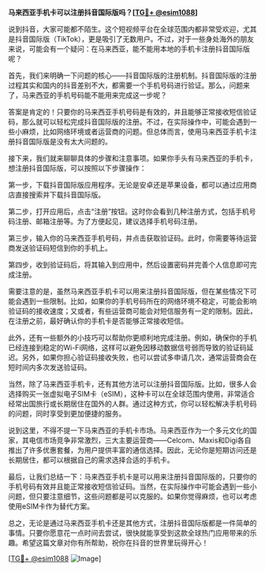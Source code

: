 **马来西亚手机卡可以注册抖音国际版吗？[[TG💪+ @esim1088](https://t.me/s/esim1088)]**

说到抖音，大家可能都不陌生。这个短视频平台在全球范围内都非常受欢迎，尤其是抖音国际版（TikTok），更是吸引了无数用户。不过，对于一些身处海外的朋友来说，可能会有一个疑问：在马来西亚，能不能用本地的手机卡注册抖音国际版呢？

首先，我们来明确一下问题的核心——抖音国际版的注册机制。抖音国际版的注册过程其实和国内的抖音差别不大，都需要一个手机号码进行验证。那么，问题来了，马来西亚的手机号码能不能用来完成这一步呢？

答案是肯定的！只要你的马来西亚手机号码是有效的，并且能够正常接收短信验证码，那么就可以轻松完成抖音国际版的注册。不过，在实际操作中，可能会遇到一些小麻烦，比如网络环境或者运营商的问题。但总体而言，使用马来西亚手机卡注册抖音国际版是没有太大问题的。

接下来，我们就来聊聊具体的步骤和注意事项。如果你手头有马来西亚的手机卡，想注册抖音国际版，可以按照以下步骤操作：

第一步，下载抖音国际版应用程序。无论是安卓还是苹果设备，都可以通过应用商店直接搜索并下载抖音国际版。

第二步，打开应用后，点击“注册”按钮。这时你会看到几种注册方式，包括手机号码注册、邮箱注册等。为了方便起见，建议选择手机号码注册。

第三步，输入你的马来西亚手机号码，并点击获取验证码。此时，你需要等待运营商发送验证码短信到你的手机上。

第四步，收到验证码后，将其输入到应用中，然后设置密码并完善个人信息即可完成注册。

需要注意的是，虽然马来西亚手机卡可以用来注册抖音国际版，但在某些情况下可能会遇到一些限制。比如，如果你的手机号码所在的网络环境不稳定，可能会影响验证码的接收速度；又或者，有些运营商可能会对短信服务有一定的限制。因此，在注册之前，最好确认你的手机卡是否能够正常接收短信。

此外，还有一些额外的小技巧可以帮助你更顺利地完成注册。例如，确保你的手机已经连接到稳定的Wi-Fi网络，这样可以避免因移动数据信号弱而导致的验证码延迟。另外，如果你担心验证码接收失败，也可以尝试多申请几次，通常运营商会在短时间内多次发送验证码。

当然，除了马来西亚手机卡，还有其他方法可以注册抖音国际版。比如，很多人会选择购买一张虚拟电子SIM卡（eSIM），这种卡可以在全球范围内使用，非常适合经常出国旅行或长期居住在国外的人群。通过这种方式，你可以轻松解决手机号码的问题，同时享受到更加便捷的服务。

说到这里，不得不提一下马来西亚的手机卡市场。马来西亚作为一个多元文化的国家，其电信市场竞争非常激烈，三大主要运营商——Celcom、Maxis和Digi各自推出了许多优惠套餐，为用户提供丰富的通信选择。因此，无论你是短期访问还是长期居住，都可以根据自己的需求选择合适的手机卡。

最后，让我们总结一下：马来西亚手机卡是可以用来注册抖音国际版的，只要你的手机号码有效并且能正常接收短信验证码。当然，在实际操作中可能会遇到一些小问题，但只要注意细节，这些问题都是可以克服的。如果你觉得麻烦，也可以考虑使用eSIM卡作为替代方案。

总之，无论是通过马来西亚手机卡还是其他方式，注册抖音国际版都是一件简单的事情。只要你愿意花一点时间去尝试，很快就能享受到这款全球热门应用带来的乐趣。希望这篇文章对你有所帮助，祝你在抖音的世界里玩得开心！

[[TG💪+ @esim1088](https://t.me/s/esim1088) ![Image](https://i.postimg.cc/4NQfJmqS/Snipaste-2025-05-13-00-14-12.png)]
